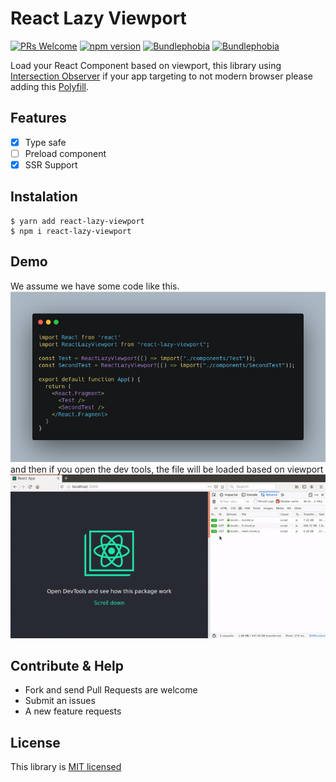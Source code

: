 # React Lazy Viewport

[![PRs Welcome](https://img.shields.io/badge/PRs-welcome-green.svg)](https://github.com/adibfirman/react-lazy-viewport/pulls)
[![npm version](https://badge.fury.io/js/react-lazy-viewport.svg)](https://badge.fury.io/js/react-lazy-viewport)
[![Bundlephobia](https://badgen.net/bundlephobia/min/react-lazy-viewport)](https://bundlephobia.com/result?p=react-lazy-viewport@latest)
[![Bundlephobia](https://badgen.net/bundlephobia/minzip/react-lazy-viewport)](https://bundlephobia.com/result?p=react-lazy-viewport@latest)

Load your React Component based on viewport, this library using [Intersection Observer](https://developer.mozilla.org/en-US/docs/Web/API/IntersectionObserver) if your app targeting to not modern browser please adding this [Polyfill](https://www.npmjs.com/package/intersection-observer).

## Features

- [x] Type safe
- [ ] Preload component
- [x] SSR Support

## Instalation

```
$ yarn add react-lazy-viewport
$ npm i react-lazy-viewport
```

## Demo

We assume we have some code like this.<br/>
![example code](./docs/example-code.png)<br/>
and then if you open the dev tools, the file will be loaded based on viewport
![example code](./docs/example-result.gif)

## Contribute & Help

- Fork and send Pull Requests are welcome
- Submit an issues
- A new feature requests

## License

This library is [MIT licensed](https://github.com/adibfirman/react-lazy-viewport/blob/master/LICENSE)
